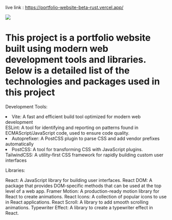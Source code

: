 live link : https://portfolio-website-beta-rust.vercel.app/

<img src="/for git.png"/>


<h1>This project is a portfolio website built using modern web development tools and libraries. Below is a detailed list of the technologies and packages used in this project</h1>

<p> Development Tools:

<li>Vite: A fast and efficient build tool optimized for modern web development
</li>
ESLint: A tool for identifying and reporting on patterns found in ECMAScript/JavaScript code, used to ensure code quality.
<li>Autoprefixer: A PostCSS plugin to parse CSS and add vendor prefixes automatically </li>
<li>PostCSS: A tool for transforming CSS with JavaScript plugins.
TailwindCSS: A utility-first CSS framework for rapidly building custom user interfaces</li>
 </p>


<p>
 Libraries:

React: A JavaScript library for building user interfaces.
React DOM: A package that provides DOM-specific methods that can be used at the top level of a web app.
Framer Motion: A production-ready motion library for React to create animations.
React Icons: A collection of popular icons to use in React applications.
React Scroll: A library to add smooth scrolling animations.
Typewriter Effect: A library to create a typewriter effect in React.

</p>
